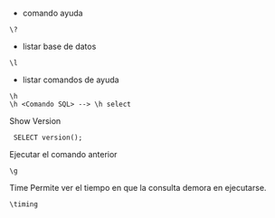 - comando ayuda
```
\?
```
- listar base de datos
```
\l
```
- listar comandos de ayuda
```
\h 
\h <Comando SQL> --> \h select
```

Show Version
```
 SELECT version();
 ```

Ejecutar el comando anterior
```
\g
```

Time Permite ver el tiempo en que la consulta demora en ejecutarse.
```
\timing
```
